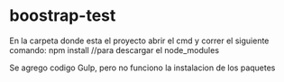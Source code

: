 # boostrap-test

En la carpeta donde esta el proyecto abrir el cmd y correr el siguiente comando:
npm install   //para descargar el node_modules

Se agrego codigo Gulp, pero no funciono la instalacion de los paquetes
